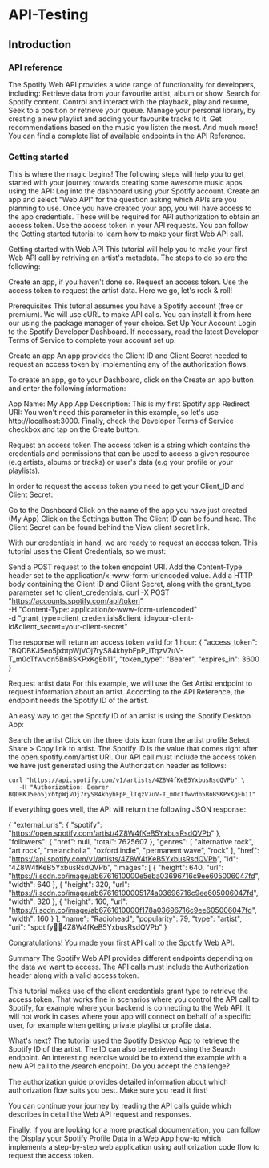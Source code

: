 # API-Testing

 ## Introduction

### API reference
The Spotify Web API provides a wide range of functionality for developers, including:
 Retrieve data from your favourite artist, album or show.
 Search for Spotify content.
 Control and interact with the playback, play and resume, Seek to a position or retrieve your queue.
 Manage your personal library, by creating a new playlist and adding your favourite tracks to it.
 Get recommendations based on the music you listen the most.
 And much more! You can find a complete list of available endpoints in the API Reference.

### Getting started
This is where the magic begins! The following steps will help you to get started with your journey towards creating some awesome music apps using the API:
 Log into the dashboard using your Spotify account.
 Create an app and select "Web API" for the question asking which APIs are you planning to use. Once you have created your app, you will have access to the app credentials. These will be required for API 
 authorization to obtain an access token.
 Use the access token in your API requests.
 You can follow the Getting started tutorial to learn how to make your first Web API call.

 Getting started with Web API
This tutorial will help you to make your first Web API call by retriving an artist's metadata. The steps to do so are the following:

Create an app, if you haven't done so.
Request an access token.
Use the access token to request the artist data.
Here we go, let's rock & roll!

Prerequisites
This tutorial assumes you have a Spotify account (free or premium).
We will use cURL to make API calls. You can install it from here our using the package manager of your choice.
Set Up Your Account
Login to the Spotify Developer Dashboard. If necessary, read the latest Developer Terms of Service to complete your account set up.

Create an app
An app provides the Client ID and Client Secret needed to request an access token by implementing any of the authorization flows.

To create an app, go to your Dashboard, click on the Create an app button and enter the following information:

App Name: My App
App Description: This is my first Spotify app
Redirect URI: You won't need this parameter in this example, so let's use http://localhost:3000.
Finally, check the Developer Terms of Service checkbox and tap on the Create button.

Request an access token
The access token is a string which contains the credentials and permissions that can be used to access a given resource (e.g artists, albums or tracks) or user's data (e.g your profile or your playlists).

In order to request the access token you need to get your Client_ID and Client Secret:

Go to the Dashboard
Click on the name of the app you have just created (My App)
Click on the Settings button
The Client ID can be found here. The Client Secret can be found behind the View client secret link.

With our credentials in hand, we are ready to request an access token. This tutorial uses the Client Credentials, so we must:

Send a POST request to the token endpoint URI.
Add the Content-Type header set to the application/x-www-form-urlencoded value.
Add a HTTP body containing the Client ID and Client Secret, along with the grant_type parameter set to client_credentials.
curl -X POST "https://accounts.spotify.com/api/token" \
     -H "Content-Type: application/x-www-form-urlencoded" \
     -d "grant_type=client_credentials&client_id=your-client-id&client_secret=your-client-secret"

The response will return an access token valid for 1 hour:
               {
                "access_token": "BQDBKJ5eo5jxbtpWjVOj7ryS84khybFpP_lTqzV7uV-T_m0cTfwvdn5BnBSKPxKgEb11",
                          "token_type": "Bearer",
                                 "expires_in": 3600
                                  }

Request artist data
For this example, we will use the Get Artist endpoint to request information about an artist. According to the API Reference, the endpoint needs the Spotify ID of the artist.

An easy way to get the Spotify ID of an artist is using the Spotify Desktop App:

Search the artist
Click on the three dots icon from the artist profile
Select Share > Copy link to artist. The Spotify ID is the value that comes right after the open.spotify.com/artist URI.
Our API call must include the access token we have just generated using the Authorization header as follows:

    curl "https://api.spotify.com/v1/artists/4Z8W4fKeB5YxbusRsdQVPb" \
       -H "Authorization: Bearer  BQDBKJ5eo5jxbtpWjVOj7ryS84khybFpP_lTqzV7uV-T_m0cTfwvdn5BnBSKPxKgEb11"

If everything goes well, the API will return the following JSON response:

{
  "external_urls": {
    "spotify": "https://open.spotify.com/artist/4Z8W4fKeB5YxbusRsdQVPb"
  },
  "followers": {
    "href": null,
    "total": 7625607
  },
  "genres": [
    "alternative rock",
    "art rock",
    "melancholia",
    "oxford indie",
    "permanent wave",
    "rock"
  ],
  "href": "https://api.spotify.com/v1/artists/4Z8W4fKeB5YxbusRsdQVPb",
  "id": "4Z8W4fKeB5YxbusRsdQVPb",
  "images": [
    {
      "height": 640,
      "url": "https://i.scdn.co/image/ab6761610000e5eba03696716c9ee605006047fd",
      "width": 640
    },
    {
      "height": 320,
      "url": "https://i.scdn.co/image/ab67616100005174a03696716c9ee605006047fd",
      "width": 320
    },
    {
      "height": 160,
      "url": "https://i.scdn.co/image/ab6761610000f178a03696716c9ee605006047fd",
      "width": 160
    }
  ],
  "name": "Radiohead",
  "popularity": 79,
  "type": "artist",
  "uri": "spotify:artist:4Z8W4fKeB5YxbusRsdQVPb"
}

Congratulations! You made your first API call to the Spotify Web API.

Summary
The Spotify Web API provides different endpoints depending on the data we want to access. The API calls must include the Authorization header along with a valid access token.

This tutorial makes use of the client credentials grant type to retrieve the access token. That works fine in scenarios where you control the API call to Spotify, for example where your backend is connecting to the Web API. It will not work in cases where your app will connect on behalf of a specific user, for example when getting private playlist or profile data.

What's next?
The tutorial used the Spotify Desktop App to retrieve the Spotify ID of the artist. The ID can also be retrieved using the Search endpoint. An interesting exercise would be to extend the example with a new API call to the /search endpoint. Do you accept the challenge?

The authorization guide provides detailed information about which authorization flow suits you best. Make sure you read it first!

You can continue your journey by reading the API calls guide which describes in detail the Web API request and responses.

Finally, if you are looking for a more practical documentation, you can follow the Display your Spotify Profile Data in a Web App how-to which implements a step-by-step web application using authorization code flow to request the access token.
